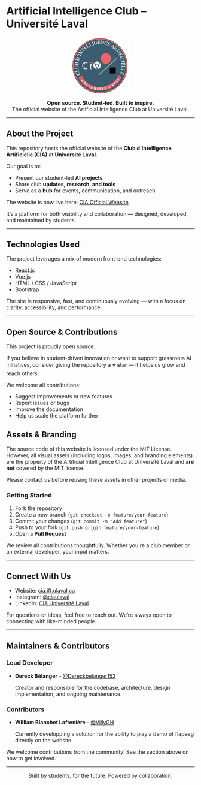 # Artificial Intelligence Club – Université Laval

<p align="center">
  <img src="./public/banner/CIA_LOGO.webp" alt="CIA Logo" width="150">
</p>

<p align="center">
  <strong>Open source. Student-led. Built to inspire.</strong><br>
  The official website of the Artificial Intelligence Club at Université Laval.
</p>

---

## About the Project

This repository hosts the official website of the **Club d’Intelligence Artificielle (CIA)** at **Université Laval**.

Our goal is to:

- Present our student-led **AI projects**
- Share club **updates, research, and tools**
- Serve as a **hub** for events, communication, and outreach

The website is now live here: [CIA Official Website](https://cia.ift.ulaval.ca)

It’s a platform for both visibility and collaboration — designed, developed, and maintained by students.

---

## Technologies Used

The project leverages a mix of modern front-end technologies:

- React.js
- Vue.js
- HTML / CSS / JavaScript
- Bootstrap

The site is responsive, fast, and continuously evolving — with a focus on clarity, accessibility, and performance.

---

## Open Source & Contributions

This project is proudly open source.

If you believe in student-driven innovation or want to support grassroots AI initiatives, consider giving the repository a **⭐️ star** — it helps us grow and reach others.

We welcome all contributions:

- Suggest improvements or new features
- Report issues or bugs
- Improve the documentation
- Help us scale the platform further

## Assets & Branding

The source code of this website is licensed under the MIT License.  
However, all visual assets (including logos, images, and branding elements) are the property of the Artificial Intelligence Club at Université Laval and **are not** covered by the MIT license.

Please contact us before reusing these assets in other projects or media.

### Getting Started

1. Fork the repository
2. Create a new branch (`git checkout -b feature/your-feature`)
3. Commit your changes (`git commit -m "Add feature"`)
4. Push to your fork (`git push origin feature/your-feature`)
5. Open a **Pull Request**

We review all contributions thoughtfully. Whether you're a club member or an external developer, your input matters.

---

## Connect With Us

- Website: [cia.ift.ulaval.ca](https://cia.ift.ulaval.ca)
- Instagram: [@ciaulaval](https://www.instagram.com/ciaulaval/)
- LinkedIn: [CIA Université Laval](https://www.linkedin.com/company/cia-ulaval/posts/?feedView=all)

For questions or ideas, feel free to reach out. We’re always open to connecting with like-minded people.

---

## Maintainers & Contributors

### Lead Developer

- **Dereck Bélanger** - [@Dereckbelanger152](https://github.com/Dereckbelanger152)

  Creator and responsible for the codebase, architecture, design implementation, and ongoing maintenance.

### Contributors

- **William Blanchet Lafrenière** - [@VillyGH](https://github.com/VillyGH)

  Currently developping a solution for the ability to play a demo of flapeeg directly on the website.

We welcome contributions from the community! See the section above on how to get involved.

---

<p align="center">
  Built by students, for the future. Powered by collaboration.
</p>
